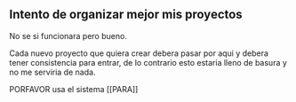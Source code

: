 ## Intento de organizar mejor mis proyectos
No se si funcionara pero bueno.

Cada nuevo proyecto que quiera crear debera pasar por aqui y debera tener consistencia para entrar,
de lo contrario esto estaria lleno de basura y no me serviria de nada.

PORFAVOR usa el sistema [[PARA]]
